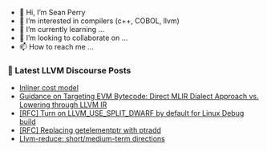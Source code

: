 - 👋 Hi, I’m Sean Perry
- 👀 I’m interested in compilers (c++, COBOL, llvm)
- 🌱 I’m currently learning ...
- 💞️ I’m looking to collaborate on ...
- 📫 How to reach me ...

<!---
s66perry/s66perry is a ✨ special ✨ repository because its `README.md` (this file) appears on your GitHub profile.
You can click the Preview link to take a look at your changes.
--->
### 📕 Latest LLVM Discourse Posts

<!-- DISCOURSE-LLVM:START -->
- [Inliner cost model](https://discourse.llvm.org/t/inliner-cost-model/2992#post_12)
- [Guidance on Targeting EVM Bytecode: Direct MLIR Dialect Approach vs. Lowering through LLVM IR](https://discourse.llvm.org/t/guidance-on-targeting-evm-bytecode-direct-mlir-dialect-approach-vs-lowering-through-llvm-ir/76747#post_1)
- [[RFC] Turn on LLVM_USE_SPLIT_DWARF by default for Linux Debug build](https://discourse.llvm.org/t/rfc-turn-on-llvm-use-split-dwarf-by-default-for-linux-debug-build/76724#post_18)
- [[RFC] Replacing getelementptr with ptradd](https://discourse.llvm.org/t/rfc-replacing-getelementptr-with-ptradd/68699?page=2#post_33)
- [Llvm-reduce: short/medium-term directions](https://discourse.llvm.org/t/llvm-reduce-short-medium-term-directions/64591#post_12)
<!-- DISCOURSE-LLVM:END -->
